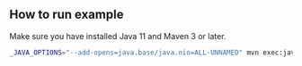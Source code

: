 ## How to run example

Make sure you have installed Java 11 and Maven 3 or later.

```sh
_JAVA_OPTIONS="--add-opens=java.base/java.nio=ALL-UNNAMED" mvn exec:java -Dexec.mainClass="com.risingwave.functions.example.UdfExample"
```
